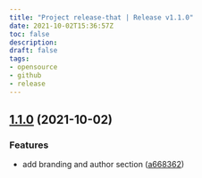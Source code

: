 ```yaml
---
title: "Project release-that | Release v1.1.0"
date: 2021-10-02T15:36:57Z
toc: false
description: 
draft: false
tags:
- opensource
- github
- release
---
```

## [1.1.0](https://github.com/rlespinasse/release-that/compare/v1.0.0...v1.1.0) (2021-10-02)


### Features

* add branding and author section ([a668362](https://github.com/rlespinasse/release-that/commit/a66836242d08917804a28f44de614ce8023a4456))



